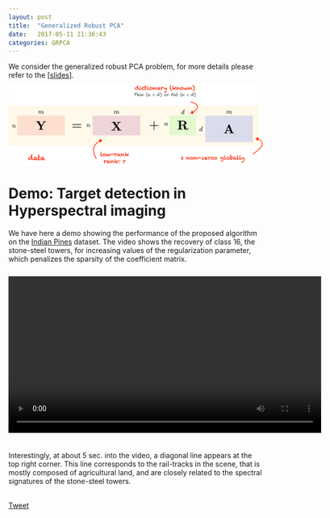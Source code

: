 ```yaml
---
layout: post
title:  "Generalized Robust PCA"
date:   2017-05-11 21:36:43
categories: GRPCA
---
```

We consider the generalized robust PCA problem, for more details please refer to the [<a href="/docs/Dictionary_based_generalization_of_robust_PCA_Sirisha_R.pdf">slides</a>].

<div><img src="/docs/grpca/main_fig.png" style="width:550px;display:block; margin: 0px auto;margin-top: -5px;margin-bottom: 5px;"/></div>


# Demo: Target detection in Hyperspectral imaging

 We have here a demo showing the performance of the proposed algorithm on the [Indian Pines] dataset. The video shows the recovery of class 16, the stone-steel towers, for increasing values of the regularization parameter, which penalizes the sparsity of the coefficient matrix. 

<br>
<div style="text-align: center">
<video style="display:block; margin: 0px auto;margin-top: -5px;margin-bottom: 5px;" width="620"  controls preload> 
    <source src="/docs/grpca/LplusDA_hyper_spectral.mp4"></source> 
    <source src="/docs/grpca/LplusDA_hyper_spectral.webm"></source> 
</video></div>
<br>

Interestingly, at about 5 sec. into the video, a diagonal line appears at the top right corner. This line corresponds to the rail-tracks in the scene, that is mostly composed of agricultural land, and are closely related to the spectral signatures of the stone-steel towers.  

[Indian Pines]:  http://www.ehu.eus/ccwintco/index.php?title=Hyperspectral_Remote_Sensing_Scenes

<br/>
<script  src="//platform.linkedin.com/in.js" type="text/javascript"> lang: en_US</script>
<script type="IN/Share"></script>    <a href="https://twitter.com/share" class="twitter-share-button" data-text="An interesting read " data-via="siri_r" data-count="none">Tweet</a> <script>!function(d,s,id){var js,fjs=d.getElementsByTagName(s)[0],p=/^http:/.test(d.location)?'http':'https';if(!d.getElementById(id)){js=d.createElement(s);js.id=id;js.src=p+'://platform.twitter.com/widgets.js';fjs.parentNode.insertBefore(js,fjs);}}(document, 'script', 'twitter-wjs');</script>
